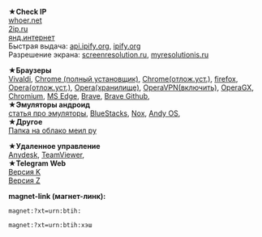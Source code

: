 ★**Check IP**   
[whoer.net](https://whoer.net/)   
[2ip.ru](https://2ip.ru/)   
[янд.интернет](https://yandex.ru/internet)   
Быстрая выдача: [api.ipify.org](https://api.ipify.org), [ipify.org](https://www.ipify.org/)     
Разрешение экрана: [screenresolution.ru](https://screenresolution.ru/), [myresolutionis.ru](http://myresolutionis.ru/)    

★**Браузеры**   
[Vivaldi](https://vivaldi.com/ru/), [Chrome (полный установщик)](https://www.google.com/intl/ru/chrome/?standalone=1), [Chrome(отлож.уст.)](https://support.google.com/chrome/answer/95346?hl=ru&co=GENIE.Platform%3DDesktop#zippy=%2Cwindows), [firefox](https://www.mozilla.org/ru/firefox/all/#product-desktop-release), [Opera(отлож.уст.)](https://www.opera.com/ru/download#:~:text=%D0%BE%D1%82%D0%BB%D0%BE%D0%B6%D0%B8%D1%82%D1%8C), [Opera(хранилище)](https://get.opera.com/ftp/pub/opera/desktop/#:~:text=2021), [OperaVPN(включить)](https://addons.opera.com/ru/extensions/details/opera-vpn/), [OperaGX](https://www.opera.com/ru/gx#:~:text=%D0%BE%D1%82%D0%BB%D0%BE%D0%B6%D0%B8%D1%82%D1%8C), [Chromium](https://download-chromium.appspot.com/), [MS Edge](https://www.microsoft.com/ru-ru/edge), [Brave](https://brave.com/), [Brave Github](https://github.com/brave/brave-browser/releases/),          
★**Эмуляторы андроид**   
[статья про эмуляторы](https://compconfig.ru/mobile/emulyator-android-dlya-pk.html), [BlueStacks](https://support.bluestacks.com/hc/en-us/articles/360028172691-BlueStacks-offline-installer), [Nox](https://www.bignox.com/), [Andy OS](https://www.andyroid.net/),         
★**Другое**     
[Папка на облако меил ру](https://cloud.mail.ru/public/YnKv/fUV89mucN)

★**Удаленное управление**  
[Anydesk](https://anydesk.com/ru), [TeamViewer](https://www.teamviewer.com/ru/),   
★**Telegram Web**   
[Версия K](https://webk.telegram.org/)       
[Версия Z](https://webz.telegram.org/)       

**magnet-link (магнет-линк):**   
```
magnet:?xt=urn:btih:
```
```
magnet:?xt=urn:btih:хэш  
```
